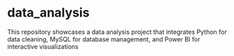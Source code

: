 # data_analysis
This repository showcases a data analysis project that integrates Python for data cleaning, MySQL for database management, and Power BI for interactive visualizations
